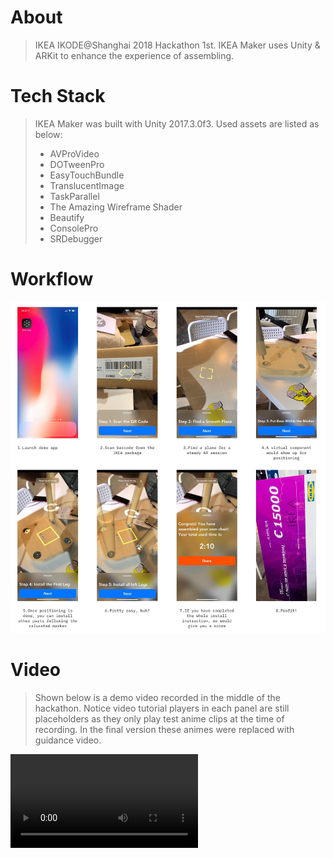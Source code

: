 # About
> IKEA IKODE@Shanghai 2018 Hackathon 1st. IKEA Maker uses Unity & ARKit to enhance the experience of assembling.

# Tech Stack
> IKEA Maker was built with Unity 2017.3.0f3. Used assets are listed as below:
> - AVProVideo
> - DOTweenPro
> - EasyTouchBundle
> - TranslucentImage
> - TaskParallel
> - The Amazing Wireframe Shader
> - Beautify
> - ConsolePro
> - SRDebugger

# Workflow

![](workflow.jpg)

# Video
> Shown below is a demo video recorded in the middle of the hackathon. Notice video tutorial players in each panel are still placeholders as they only play test anime clips at the time of recording. In the final version these animes were replaced with guidance video.

<video class="video-js vjs-default-skin vjs-big-play-centered vjs-16-9" controls data='{"fluid": true}'><source src="https://hackbuster.github.io/IKEA-Maker/GitHub/Videos/Demo.mp4" type="video/mp4"><source src="/works/ikeamaker/demo.mp4" type="video/mp4"></video>
